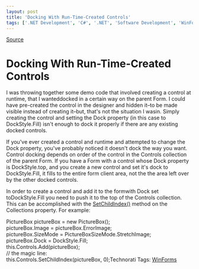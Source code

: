 ```yaml
---
layout: post
title: 'Docking With Run-Time-Created Controls'
tags: ['.NET Development', 'C#', '.NET', 'Software Development', 'WinForms', 'msmvps']
---
```

[Source](http://blogs.msmvps.com/peterritchie/2006/07/07/runtimedockfill/ "Permalink to Docking With Run-Time-Created Controls")

# Docking With Run-Time-Created Controls

I was throwing together some demo code that involved creating a control at runtime, that I wanteddocked in a certain way on the parent Form. I could have pre-created the control in the designer and hidden it–to be made visible instead of creating it–but, that's not the situation I wasin. Simply creating the control and setting the Dock property (in this case to DockStyle.Fill) isn't enough to dock it properly if there are any existing docked controls.

If you've ever created a control and runtime and attempted to change the Dock property, you've probably noticed it doesn't dock the way you want. Control docking depends on order of the control in the Controls collection of the parent Form. If you have a Form with a control whose Dock property is DockStyle.top, and you create a new control and set it's dock to DockStyle.Fill, it fills to the entire form client area, not the the area left over by the other docked controls.

In order to create a control and add it to the formwith Dock set toDockStyle.Fill you need to push it to the top of the Controls collection. This can be accomplished with the [SetChildIndex()][1] method on the Collections property. For example:

  

>   

PictureBox pictureBox = new PictureBox();  
pictureBox.Image = pictureBox.ErrorImage;  
pictureBox.SizeMode = PictureBoxSizeMode.StretchImage;  
pictureBox.Dock = DockStyle.Fill;  
this.Controls.Add(pictureBox);  
// the magic line:  
this.Controls.SetChildIndex(pictureBox, 0);Technorati Tags: [WinForms][2]

[1]: http://msdn2.microsoft.com/en-us/library/system.windows.forms.control.controlcollection.setchildindex.aspx
[2]: http://technorati.com/tag/WinForms


